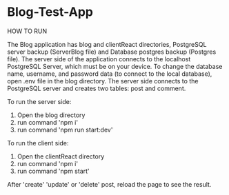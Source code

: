 # Blog-Test-App

HOW TO RUN  

The Blog application has blog and clientReact directories, PostgreSQL server backup (ServerBlog file) and Database postgres backup (Postgres file).
The server side of the application connects to the localhost PostgreSQL Server, which must be on your device.
To change the database name, username, and password data (to connect to the local database), open .env file in the blog directory.
The server side connects to the PostgreSQL server and creates two tables: post and comment.

To run the server side:
1. Open the blog directory
2. run command 'npm i'
3. run command 'npm run start:dev'

To run the client side:
1. Open the clientReact directory
2. run command 'npm i'
3. run command 'npm start'

After 'create' 'update' or 'delete' post, reload the page to see the result.
